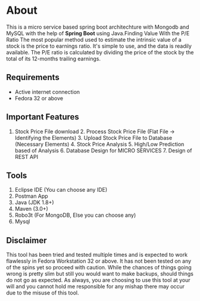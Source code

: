 # About 

This is a micro service based spring boot architechture with Mongodb and MySQL with the help of **Spring Boot** using Java.Finding Value With the P/E Ratio
The most popular method used to estimate the intrinsic value of a stock is the price to earnings ratio. It's simple to use, and the data is readily available. The P/E ratio is calculated by dividing the price of the stock by the total of its 12-months trailing earnings.

## Requirements
* Active internet connection
* Fedora 32 or above

## Important Features

  1. Stock Price File download
	2. Process Stock Price File (Flat File -> Identifying the Elements)
	3. Upload Stock Price File to Database (Necessary Elements)
	4. Stock Price Analysis
	5. High/Low Prediction based of Analysis
 	6. Database Design for MICRO SERVICES 
	7. Design of REST API

## Tools
1. Eclipse IDE (You can choose any IDE)
2. Postman App
3. Java (JDK 1.8+)
4. Maven (3.0+)
5. Robo3t (For MongoDB, Else you can choose any)
6. Mysql 

## Disclaimer
This tool has been tried and tested multiple times and is expected to work flawlessly in Fedora Workstation 32 or above. It has not been tested on any of the spins yet so proceed with caution. While the chances of things going wrong is pretty slim but still you would want to make backups, should things do not go as expected. As always, you are choosing to use this tool at your will and you cannot hold me responsible for any mishap there may occur due to the misuse of this tool.
